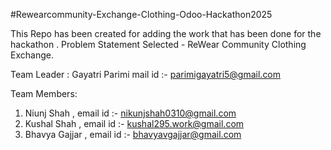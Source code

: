 #Rewearcommunity-Exchange-Clothing-Odoo-Hackathon2025

This Repo has been created for adding the work that has been done for the hackathon .
Problem Statement Selected - ReWear Community Clothing Exchange.

Team Leader : Gayatri Parimi  mail id :- parimigayatri5@gmail.com

Team Members: 
1. Niunj Shah , email id :- nikunjshah0310@gmail.com
2. Kushal Shah , email id :- kushal295.work@gmail.com
3. Bhavya Gajjar ,  email id :- bhavyavgajjar@gmail.com
